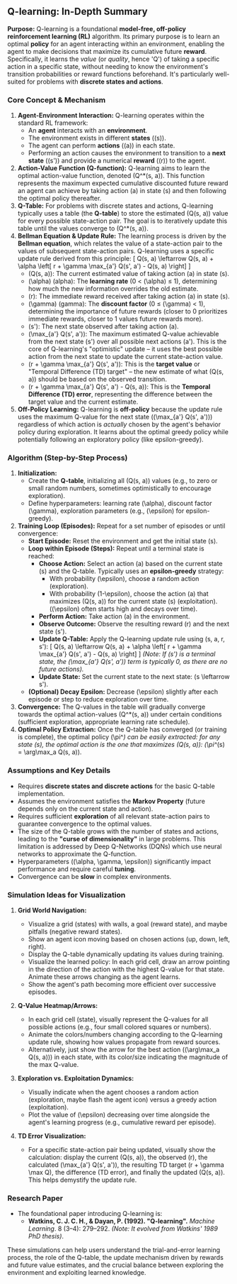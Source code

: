 ## Q-learning: In-Depth Summary

**Purpose:**
Q-learning is a foundational **model-free, off-policy reinforcement learning (RL)** algorithm. Its primary purpose is to learn an optimal **policy** for an agent interacting within an environment, enabling the agent to make decisions that maximize its cumulative future **reward**. Specifically, it learns the *value* (or *quality*, hence 'Q') of taking a specific action in a specific state, without needing to know the environment's transition probabilities or reward functions beforehand. It's particularly well-suited for problems with **discrete states and actions**.

### Core Concept & Mechanism

1.  **Agent-Environment Interaction:** Q-learning operates within the standard RL framework:
    *   An **agent** interacts with an **environment**.
    *   The environment exists in different **states** (\(s\)).
    *   The agent can perform **actions** (\(a\)) in each state.
    *   Performing an action causes the environment to transition to a **next state** (\(s'\)) and provide a numerical **reward** (\(r\)) to the agent.
2.  **Action-Value Function (Q-function):** Q-learning aims to learn the optimal action-value function, denoted \(Q^*(s, a)\). This function represents the maximum expected cumulative discounted future reward an agent can achieve by taking action \(a\) in state \(s\) and then following the optimal policy thereafter.
3.  **Q-Table:** For problems with discrete states and actions, Q-learning typically uses a table (the **Q-table**) to store the estimated \(Q(s, a)\) value for every possible state-action pair. The goal is to iteratively update this table until the values converge to \(Q^*(s, a)\).
4.  **Bellman Equation & Update Rule:** The learning process is driven by the **Bellman equation**, which relates the value of a state-action pair to the values of subsequent state-action pairs. Q-learning uses a specific update rule derived from this principle:
    \[ Q(s, a) \leftarrow Q(s, a) + \alpha \left[ r + \gamma \max_{a'} Q(s', a') - Q(s, a) \right] \]
    *   \(Q(s, a)\): The current estimated value of taking action \(a\) in state \(s\).
    *   \(\alpha\) (alpha): The **learning rate** (0 < \(\alpha\) ≤ 1), determining how much the new information overrides the old estimate.
    *   \(r\): The immediate reward received after taking action \(a\) in state \(s\).
    *   \(\gamma\) (gamma): The **discount factor** (0 ≤ \(\gamma\) < 1), determining the importance of future rewards (closer to 0 prioritizes immediate rewards, closer to 1 values future rewards more).
    *   \(s'\): The next state observed after taking action \(a\).
    *   \(\max_{a'} Q(s', a')\): The maximum estimated Q-value achievable from the next state \(s'\) over all possible next actions \(a'\). This is the core of Q-learning's "optimistic" update – it uses the best possible action from the next state to update the current state-action value.
    *   \(r + \gamma \max_{a'} Q(s', a')\): This is the **target value** or "Temporal Difference (TD) target" – the new estimate of what \(Q(s, a)\) should be based on the observed transition.
    *   \(r + \gamma \max_{a'} Q(s', a') - Q(s, a)\): This is the **Temporal Difference (TD) error**, representing the difference between the target value and the current estimate.
5.  **Off-Policy Learning:** Q-learning is **off-policy** because the update rule uses the maximum Q-value for the next state (\(\max_{a'} Q(s', a')\)) regardless of which action is *actually* chosen by the agent's behavior policy during exploration. It learns about the optimal greedy policy while potentially following an exploratory policy (like epsilon-greedy).

### Algorithm (Step-by-Step Process)

1.  **Initialization:**
    *   Create the **Q-table**, initializing all \(Q(s, a)\) values (e.g., to zero or small random numbers, sometimes optimistically to encourage exploration).
    *   Define hyperparameters: learning rate \(\alpha\), discount factor \(\gamma\), exploration parameters (e.g., \(\epsilon\) for epsilon-greedy).
2.  **Training Loop (Episodes):** Repeat for a set number of episodes or until convergence:
    *   **Start Episode:** Reset the environment and get the initial state \(s\).
    *   **Loop within Episode (Steps):** Repeat until a terminal state is reached:
        *   **Choose Action:** Select an action \(a\) based on the current state \(s\) and the Q-table. Typically uses an **epsilon-greedy** strategy:
            *   With probability \(\epsilon\), choose a random action (exploration).
            *   With probability \(1-\epsilon\), choose the action \(a\) that maximizes \(Q(s, a)\) for the current state \(s\) (exploitation). (\(\epsilon\) often starts high and decays over time).
        *   **Perform Action:** Take action \(a\) in the environment.
        *   **Observe Outcome:** Observe the resulting reward \(r\) and the next state \(s'\).
        *   **Update Q-Table:** Apply the Q-learning update rule using \(s, a, r, s'\):
            \[ Q(s, a) \leftarrow Q(s, a) + \alpha \left[ r + \gamma \max_{a'} Q(s', a') - Q(s, a) \right] \]
            *(Note: If \(s'\) is a terminal state, the \(\max_{a'} Q(s', a')\) term is typically 0, as there are no future actions).*
        *   **Update State:** Set the current state to the next state: \(s \leftarrow s'\).
    *   **(Optional) Decay Epsilon:** Decrease \(\epsilon\) slightly after each episode or step to reduce exploration over time.
3.  **Convergence:** The Q-values in the table will gradually converge towards the optimal action-values \(Q^*(s, a)\) under certain conditions (sufficient exploration, appropriate learning rate schedule).
4.  **Optimal Policy Extraction:** Once the Q-table has converged (or training is complete), the optimal policy \(\pi^*\) can be easily extracted: for any state \(s\), the optimal action is the one that maximizes \(Q(s, a)\): \(\pi^*(s) = \arg\max_a Q(s, a)\).

### Assumptions and Key Details

*   Requires **discrete states and discrete actions** for the basic Q-table implementation.
*   Assumes the environment satisfies the **Markov Property** (future depends only on the current state and action).
*   Requires sufficient **exploration** of all relevant state-action pairs to guarantee convergence to the optimal values.
*   The size of the Q-table grows with the number of states and actions, leading to the **"curse of dimensionality"** in large problems. This limitation is addressed by Deep Q-Networks (DQNs) which use neural networks to approximate the Q-function.
*   Hyperparameters (\(\alpha, \gamma, \epsilon\)) significantly impact performance and require careful **tuning**.
*   Convergence can be **slow** in complex environments.

### Simulation Ideas for Visualization

1.  **Grid World Navigation:**
    *   Visualize a grid (states) with walls, a goal (reward state), and maybe pitfalls (negative reward states).
    *   Show an agent icon moving based on chosen actions (up, down, left, right).
    *   Display the Q-table dynamically updating its values during training.
    *   Visualize the learned policy: In each grid cell, draw an arrow pointing in the direction of the action with the highest Q-value for that state. Animate these arrows changing as the agent learns.
    *   Show the agent's path becoming more efficient over successive episodes.

2.  **Q-Value Heatmap/Arrows:**
    *   In each grid cell (state), visually represent the Q-values for all possible actions (e.g., four small colored squares or numbers).
    *   Animate the colors/numbers changing according to the Q-learning update rule, showing how values propagate from reward sources.
    *   Alternatively, just show the arrow for the best action (\(\arg\max_a Q(s, a)\)) in each state, with its color/size indicating the magnitude of the max Q-value.

3.  **Exploration vs. Exploitation Dynamics:**
    *   Visually indicate when the agent chooses a random action (exploration, maybe flash the agent icon) versus a greedy action (exploitation).
    *   Plot the value of \(\epsilon\) decreasing over time alongside the agent's learning progress (e.g., cumulative reward per episode).

4.  **TD Error Visualization:**
    *   For a specific state-action pair being updated, visually show the calculation: display the current \(Q(s, a)\), the observed \(r\), the calculated \(\max_{a'} Q(s', a')\), the resulting TD target \(r + \gamma \max Q\), the difference (TD error), and finally the updated \(Q(s, a)\). This helps demystify the update rule.

### Research Paper

*   The foundational paper introducing Q-learning is:
    *   **Watkins, C. J. C. H., & Dayan, P. (1992). "Q-learning".** *Machine Learning*. 8 (3–4): 279–292. *(Note: It evolved from Watkins' 1989 PhD thesis)*.

These simulations can help users understand the trial-and-error learning process, the role of the Q-table, the update mechanism driven by rewards and future value estimates, and the crucial balance between exploring the environment and exploiting learned knowledge.